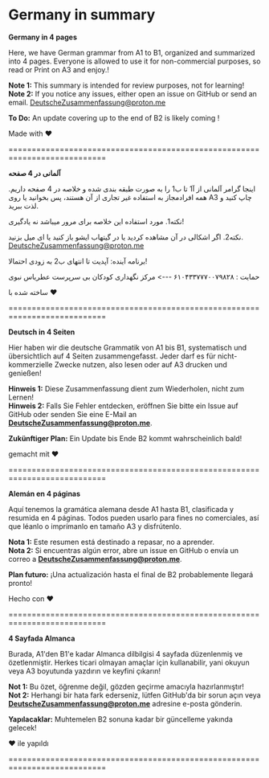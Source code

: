 # Germany in summary

**Germany in 4 pages**

Here, we have German grammar from A1 to B1, organized and summarized into 4 pages. Everyone is allowed to use it for non-commercial purposes, so read or Print on A3 and enjoy.!  

**Note 1:** This summary is intended for review purposes, not for learning!  
**Note 2:** If you notice any issues, either open an issue on GitHub or send an email. DeutscheZusammenfassung@proton.me

**To Do:** An update covering up to the end of B2 is likely coming !

Made with ❤️

===========================================================================

**آلمانی در 4 صفحه**

اینجا گرامر آلمانی از آ1 تا ب1 را به صورت طبقه بندی شده و خلاصه در 4 صفحه داریم. همه افرادمجاز به استفاده غیر تجاری از آن هستند، پس بخوانید یا روی A3 چاپ کنید و لذت ببرید.

نکته1. مورد استفاده این خلاصه برای مرور میباشد نه یادگیری!

نکته2. اگر اشکالی در آن مشاهده کردید یا در گیتهاب ایشو باز کنید یا ای میل بزنید. DeutscheZusammenfassung@proton.me

برنامه آینده: آپدیت تا انتهای ب2 به زودی احتمالا!

حمایت : ۶۱۰۴۳۳۷۷۷۰۰۷۹۸۲۸ ---> مرکز نگهداری کودکان بی سرپرست عطریاس نبوی

ساخته شده با ❤️

===========================================================================

**Deutsch in 4 Seiten**  

Hier haben wir die deutsche Grammatik von A1 bis B1, systematisch und übersichtlich auf 4 Seiten zusammengefasst. Jeder darf es für nicht-kommerzielle Zwecke nutzen, also lesen oder auf A3 drucken und genießen!

**Hinweis 1:** Diese Zusammenfassung dient zum Wiederholen, nicht zum Lernen!  
**Hinweis 2:** Falls Sie Fehler entdecken, eröffnen Sie bitte ein Issue auf GitHub oder senden Sie eine E-Mail an **DeutscheZusammenfassung@proton.me**.  

**Zukünftiger Plan:** Ein Update bis Ende B2 kommt wahrscheinlich bald!

gemacht mit ❤️

===========================================================================

**Alemán en 4 páginas**  

Aquí tenemos la gramática alemana desde A1 hasta B1, clasificada y resumida en 4 páginas. Todos pueden usarlo para fines no comerciales, así que léanlo o imprímanlo en tamaño A3 y disfrútenlo.  

**Nota 1:** Este resumen está destinado a repasar, no a aprender.  
**Nota 2:** Si encuentras algún error, abre un issue en GitHub o envía un correo a **DeutscheZusammenfassung@proton.me**.  

**Plan futuro:** ¡Una actualización hasta el final de B2 probablemente llegará pronto!

Hecho con ❤️

===========================================================================

**4 Sayfada Almanca**  

Burada, A1'den B1'e kadar Almanca dilbilgisi 4 sayfada düzenlenmiş ve özetlenmiştir. Herkes ticari olmayan amaçlar için kullanabilir, yani okuyun veya A3 boyutunda yazdırın ve keyfini çıkarın!

**Not 1:** Bu özet, öğrenme değil, gözden geçirme amacıyla hazırlanmıştır!  
**Not 2:** Herhangi bir hata fark ederseniz, lütfen GitHub'da bir sorun açın veya **DeutscheZusammenfassung@proton.me** adresine e-posta gönderin.  

**Yapılacaklar:** Muhtemelen B2 sonuna kadar bir güncelleme yakında gelecek! 

❤️ ile yapıldı

===========================================================================
